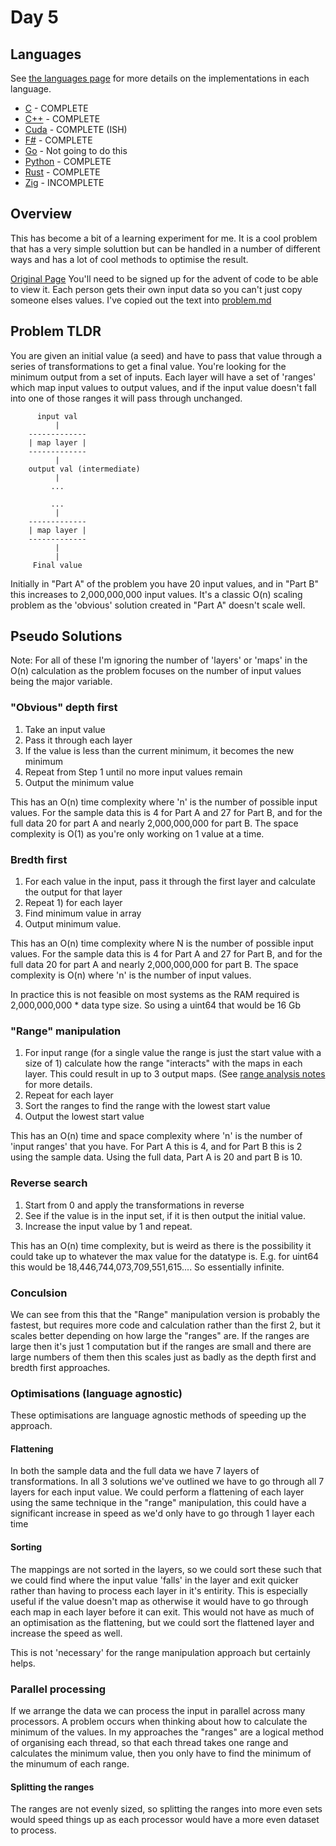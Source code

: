 # Day 5

## Languages

See [the languages page](./Languages.md) for more details on the implementations in each language.

* [C](./c/) - COMPLETE
* [C++](./c++/) - COMPLETE
* [Cuda]() - COMPLETE (ISH)
* [F#](./f_sharp/) - COMPLETE
* [Go](./go/) - Not going to do this
* [Python](./python/) - COMPLETE
* [Rust](./rust/) - COMPLETE
* [Zig](./zig/) - INCOMPLETE

## Overview

This has become a bit of a learning experiment for me. It is a cool problem that has a very simple soluttion but can be handled in a number of different ways and has a lot of cool methods to optimise the result.

[Original Page](https://adventofcode.com/2023/day/5) You'll need to be signed up for the advent of code to be able to view it. Each person gets their own input data so you can't just copy someone elses values. I've copied out the text into [problem.md](./docs/problem.md)

## Problem TLDR

You are given an initial value (a seed) and have to pass that value through a series of transformations to get a final value. You're looking for the minimum output from a set of inputs. Each layer will have a set of 'ranges' which map input values to output values, and if the input value doesn't fall into one of those ranges it will pass through unchanged.

```
      input val
          |
    -------------
    | map layer |
    -------------
          |
    output val (intermediate)
          |
         ...

         ...
          |
    -------------
    | map layer |
    -------------
          |
          |
     Final value
```

Initially in "Part A" of the problem you have 20 input values, and in "Part B" this increases to 2,000,000,000 input values. It's a classic O(n) scaling problem as the 'obvious' solution created in "Part A" doesn't scale well.

## Pseudo Solutions

Note: For all of these I'm ignoring the number of 'layers' or 'maps' in the O(n) calculation as the problem focuses on the number of input values being the major variable.

### "Obvious" depth first

1) Take an input value
2) Pass it through each layer
3) If the value is less than the current minimum, it becomes the new minimum
4) Repeat from Step 1 until no more input values remain
5) Output the minimum value

This has an O(n) time complexity where 'n' is the number of possible input values. For the sample data this is 4 for Part A and 27 for Part B, and for the full data 20 for part A and nearly 2,000,000,000 for part B. The space complexity is O(1) as you're only working on 1 value at a time. 

### Bredth first

1) For each value in the input, pass it through the first layer and calculate the output for that layer
2) Repeat 1) for each layer
3) Find minimum value in array
4) Output minimum value.

This has an O(n) time complexity where N is the number of possible input values. For the sample data this is 4 for Part A and 27 for Part B, and for the full data 20 for part A and nearly 2,000,000,000 for part B. The space complexity is O(n) where 'n' is the number of input values.

In practice this is not feasible on most systems as the RAM required is 2,000,000,000 * data type size. So using a uint64 that would be 16 Gb

### "Range" manipulation

1) For input range (for a single value the range is just the start value with a size of 1) calculate how the range "interacts" with the maps in each layer. This could result in up to 3 output maps. (See [range analysis notes](./Range%20Analysis%20Notes.pdf) for more details.
2) Repeat for each layer
3) Sort the ranges to find the range with the lowest start value
4) Output the lowest start value

This has an O(n) time and space complexity where 'n' is the number of 'input ranges' that you have. For Part A this is 4, and for Part B this is 2 using the sample data. Using the full data, Part A is 20 and part B is 10.

### Reverse search

1) Start from 0 and apply the transformations in reverse
2) See if the value is in the input set, if it is then output the initial value.
3) Increase the input value by 1 and repeat.

This has an O(n) time complexity, but is weird as there is the possibility it could take up to whatever the max value for the datatype is. E.g. for uint64 this would be 18,446,744,073,709,551,615.... So essentially infinite.

### Conculsion

We can see from this that the "Range" manipulation version is probably the fastest, but requires more code and calculation rather than the first 2, but it scales better depending on how large the "ranges" are. If the ranges are large then it's just 1 computation but if the ranges are small and there are large numbers of them then this scales just as badly as the depth first and bredth first approaches.

### Optimisations (language agnostic)

These optimisations are language agnostic methods of speeding up the approach.

#### Flattening

In both the sample data and the full data we have 7 layers of transformations. In all 3 solutions we've outlined we have to go through all 7 layers for each input value. We could perform a flattening of each layer using the same technique in the "range" manipulation, this could have a significant increase in speed as we'd only have to go through 1 layer each time

#### Sorting

The mappings are not sorted in the layers, so we could sort these such that we could find where the input value 'falls' in the layer and exit quicker rather than having to process each layer in it's entirity. This is especially useful if the value doesn't map as otherwise it would have to go through each map in each layer before it can exit. This would not have as much of an optimisation as the flattening, but we could sort the flattened layer and increase the speed as well.

This is not 'necessary' for the range manipulation approach but certainly helps.

### Parallel processing

If we arrange the data we can process the input in parallel across many processors. A problem occurs when thinking about how to calculate the minimum of the values. In my approaches the "ranges" are a logical method of organising each thread, so that each thread takes one range and calculates the minimum value, then you only have to find the minimum of the minumum of each range.

#### Splitting the ranges

The ranges are not evenly sized, so splitting the ranges into more even sets would speed things up as each processor would have a more even dataset to process.